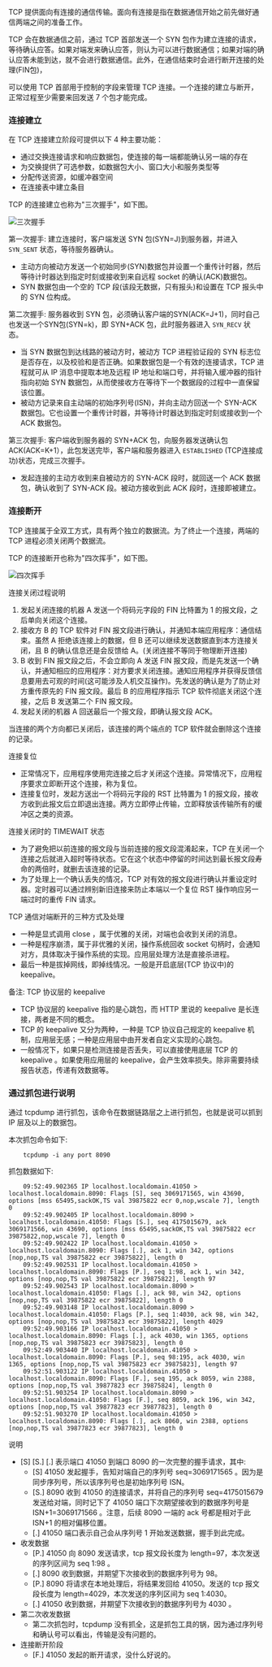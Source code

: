 
TCP 提供面向有连接的通信传输。面向有连接是指在数据通信开始之前先做好通信两端之间的准备工作。

TCP 会在数据通信之前，通过 TCP 首部发送一个 SYN 包作为建立连接的请求，等待确认应答。如果对端发来确认应答，则认为可以进行数据通信；如果对端的确认应答未能到达，就不会进行数据通信。此外，在通信结束时会进行断开连接的处理(FIN包)，

可以使用 TCP 首部用于控制的字段来管理 TCP 连接。一个连接的建立与断开，正常过程至少需要来回发送 7 个包才能完成。


### 连接建立

在 TCP 连接建立阶段可提供以下 4 种主要功能：
* 通过交换连接请求和响应数据包，使连接的每一端都能确认另一端的存在
* 为交换提供了可选参数，如数据包大小、窗口大小和服务类型等
* 分配传送资源，如缓冲器空间
* 在连接表中建立条目

TCP 的连接建立也称为"三次握手"，如下图。

![三次握手](img/06_连接建立.jpg)

第一次握手: 建立连接时，客户端发送 SYN 包(SYN=J)到服务器，并进入 `SYN_SENT` 状态，等待服务器确认。
* 主动方向被动方发送一个初始同步(SYN)数据包并设置一个重传计时器，然后等待计时器达到指定时刻或接收到来自远程 socket 的确认(ACK)数据包。
* SYN 数据包由一个空的 TCP 段(该段无数据，只有报头)和设置在 TCP 报头中的 SYN 位构成。

第二次握手: 服务器收到 SYN 包，必须确认客户端的SYN(ACK=J+1)，同时自己也发送一个SYN包(SYN=k)，即 SYN+ACK 包，此时服务器进入 `SYN_RECV` 状态。
* 当 SYN 数据包到达线路的被动方时，被动方 TCP 进程验证段的 SYN 标志位是否存在，以及校验和是否正确。如果数据包是一个有效的连接请求，TCP 进程就可从 IP 消息中提取本地及远程 IP 地址和端口号，并将输入缓冲器的指针指向初始 SYN 数据包，从而使接收方在等待下一个数据段的过程中一直保留该位置。
* 被动方记录来自主动端的初始序列号(ISN)，并向主动方回送一个 SYN-ACK 数据包。它也设置一个重传计时器，并等待计时器达到指定时刻或接收到一个 ACK 数据包。

第三次握手: 客户端收到服务器的 SYN+ACK 包，向服务器发送确认包ACK(ACK=K+1），此包发送完毕，客户端和服务器进入 `ESTABLISHED` (TCP连接成功)状态，完成三次握手。
* 发起连接的主动方收到来自被动方的 SYN-ACK 段时，就回送一个 ACK 数据包，确认收到了 SYN-ACK 段。被动方接收到此 ACK 段时，连接即被建立。


### 连接断开

TCP 连接属于全双工方式，具有两个独立的数据流。为了终止一个连接，两端的 TCP 进程必须关闭两个数据流。

TCP 的连接断开也称为"四次挥手"，如下图。

![四次挥手](img/06_连接断开.jpg)

连接关闭过程说明
1. 发起关闭连接的机器 A 发送一个将码元字段的 FIN 比特置为 1 的报文段，之后单向关闭这个连接。
2. 接收方 B 的 TCP 软件对 FIN 报文段进行确认，并通知本端应用程序：通信结束。虽然 A 拒绝该连接上的数据，但 B 还可以继续发送数据直到本方连接关闭，且 B 的确认信息还是会反馈给 A。(关闭连接不等同于物理断开连接)
3. B 收到 FIN 报文段之后，不会立即向 A 发送 FIN 报文段，而是先发送一个确认，并通知相应的应用程序：对方要求关闭连接。通知应用程序并获得反馈信息要用去可观的时间(这可能涉及人机交互操作)。先发送的确认是为了防止对方重传原先的 FIN 报文段。最后 B 的应用程序指示 TCP 软件彻底关闭这个连接，之后 B 发送第二个 FIN 报文段。
4. 发起关闭的机器 A 回送最后一个报文段，即确认报文段 ACK。

当连接的两个方向都已关闭后，该连接的两个端点的 TCP 软件就会删除这个连接的记录。

连接复位
* 正常情况下，应用程序使用完连接之后才关闭这个连接。异常情况下，应用程序要求立即断开这个连接，称为复位。
* 连接复位时，发起方送出一个将码元字段的 RST 比特置为 1 的报文段，接收方收到此报文后立即退出连接。两方立即停止传输，立即释放该传输所有的缓冲区之类的资源。

连接关闭时的 TIMEWAIT 状态
* 为了避免把以前连接的报文段与当前连接的报文段混淆起来，TCP 在关闭一个连接之后就进入超时等待状态。它在这个状态中停留的时间达到最长报文段寿命的两倍时，就删去该连接的记录。
* 为了处理上一个确认丢失的情况，TCP 对有效的报文段进行确认并重设定时器。定时器可以通过辨别新旧连接来防止本端以一个复位 RST 操作响应另一端过时的重传 FIN 请求。

TCP 通信对端断开的三种方式及处理
* 一种是显式调用 close ，属于优雅的关闭，对端也会收到关闭的消息。
* 一种是程序崩溃，属于非优雅的关闭，操作系统回收 socket 句柄时，会通知对方，具体取决于操作系统的实现。应用层处理方法是直接杀进程。
* 最后一种是拔掉网线，即掉线情况。一般是开启底层(TCP 协议中)的 keepalive。

备注: TCP 协议层的 keepalive
* TCP 协议层的 keepalive 指的是心跳包，而 HTTP 里说的 keepalive 是长连接，两者是不同的概念。
* TCP 的 keepalive 又分为两种，一种是 TCP 协议自己规定的 keepalive 机制，应用层无感；一种是应用层中由开发者自定义实现的心跳包。
* 一般情况下，如果只是检测连接是否丢失，可以直接使用底层 TCP 的 keepalive 。如果使用应用层的 keepalive，会产生效率损失。除非需要持续报告状态，传递有效数据等。


### 通过抓包进行说明

通过 tcpdump 进行抓包，该命令在数据链路层之上进行抓包，也就是说可以抓到 IP 层及以上的数据包。

本次抓包命令如下:
```shell
    tcpdump -i any port 8090
```

抓包数据如下:
```shell
    09:52:49.902365 IP localhost.localdomain.41050 > localhost.localdomain.8090: Flags [S], seq 3069171565, win 43690, options [mss 65495,sackOK,TS val 39875822 ecr 0,nop,wscale 7], length 0
    09:52:49.902405 IP localhost.localdomain.8090 > localhost.localdomain.41050: Flags [S.], seq 4175015679, ack 3069171566, win 43690, options [mss 65495,sackOK,TS val 39875822 ecr 39875822,nop,wscale 7], length 0
    09:52:49.902422 IP localhost.localdomain.41050 > localhost.localdomain.8090: Flags [.], ack 1, win 342, options [nop,nop,TS val 39875822 ecr 39875822], length 0
    09:52:49.902531 IP localhost.localdomain.41050 > localhost.localdomain.8090: Flags [P.], seq 1:98, ack 1, win 342, options [nop,nop,TS val 39875822 ecr 39875822], length 97
    09:52:49.902543 IP localhost.localdomain.8090 > localhost.localdomain.41050: Flags [.], ack 98, win 342, options [nop,nop,TS val 39875822 ecr 39875822], length 0
    09:52:49.903148 IP localhost.localdomain.8090 > localhost.localdomain.41050: Flags [P.], seq 1:4030, ack 98, win 342, options [nop,nop,TS val 39875823 ecr 39875822], length 4029
    09:52:49.903166 IP localhost.localdomain.41050 > localhost.localdomain.8090: Flags [.], ack 4030, win 1365, options [nop,nop,TS val 39875823 ecr 39875823], length 0
    09:52:49.903440 IP localhost.localdomain.41050 > localhost.localdomain.8090: Flags [P.], seq 98:195, ack 4030, win 1365, options [nop,nop,TS val 39875823 ecr 39875823], length 97
    09:52:51.903122 IP localhost.localdomain.41050 > localhost.localdomain.8090: Flags [F.], seq 195, ack 8059, win 2388, options [nop,nop,TS val 39877823 ecr 39875824], length 0
    09:52:51.903254 IP localhost.localdomain.8090 > localhost.localdomain.41050: Flags [F.], seq 8059, ack 196, win 342, options [nop,nop,TS val 39877823 ecr 39877823], length 0
    09:52:51.903270 IP localhost.localdomain.41050 > localhost.localdomain.8090: Flags [.], ack 8060, win 2388, options [nop,nop,TS val 39877823 ecr 39877823], length 0
```

说明

* [S] [S.] [.] 表示端口 41050 到端口 8090 的一次完整的握手请求，其中:
    * [S] 41050 发起握手，告知对端自己的序列号 seq=3069171565 。因为是同步序列号，所以该序列号也是初始序列号 ISN。
    * [S.] 8090 收到 41050 的连接请求，并将自己的序列号 seq=4175015679 发送给对端，同时记下了 41050 端口下次期望接收到的数据序列号是 ISN+1=3069171566 。注意，后续 8090 一端的 ack 号都是相对于此 ISN+1 的相对偏移位置。
    * [.] 41050 端口表示自己会从序列号 1 开始发送数据，握手到此完成。
* 收发数据
    * [P.] 41050 向 8090 发送请求，tcp 报文段长度为 length=97，本次发送的序列区间为 seq 1:98 。
    * [.] 8090 收到数据，并期望下次接收到的数据序列号为 98。
    * [P.] 8090 将请求在本地处理后，将结果发回给 41050。发送的 tcp 报文段长度为 length=4029，本次发送的序列区间为 seq 1:4030。
    * [.] 41050 收到数据，并期望下次接收到的数据序列号为 4030 。
* 第二次收发数据
    * 第二次抓包时，tcpdump 没有抓全，这是抓包工具的锅，因为通过序列号和确认号可以看出，传输是没有问题的。
* 连接断开阶段
    * [F.] 41050 发起的断开请求，没什么好说的。
   